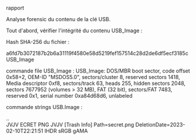 rapport 

Analyse forensic du contenu de la clé USB.

Tout d'abord, vérifier l'intégrité du contenu USB_Image :

Hash SHA-256 du fichier : 
 
a6fd7b3072187b2b6a31119f4580e58d5219fef157514c28d2de6df5ecf3185c  USB_Image

commande file USB_Image :
USB_Image: DOS/MBR boot sector, code offset 0x58+2, OEM-ID "MSDOS5.0", sectors/cluster 8, reserved sectors 1418, 
Media descriptor 0xf8, sectors/track 63, heads 255, hidden sectors 2048, sectors 7677952 (volumes > 32 MB), 
FAT (32 bit), sectors/FAT 7483, reserved 0x1, serial number 0xa84d68d6, unlabeled

commande strings USB.Image :

..         
JVJV
ECRET  PNG 
JVJV
[Trash Info]
Path=secret.png
DeletionDate=2023-02-10T22:21:51
IHDR
sRGB
gAMA

